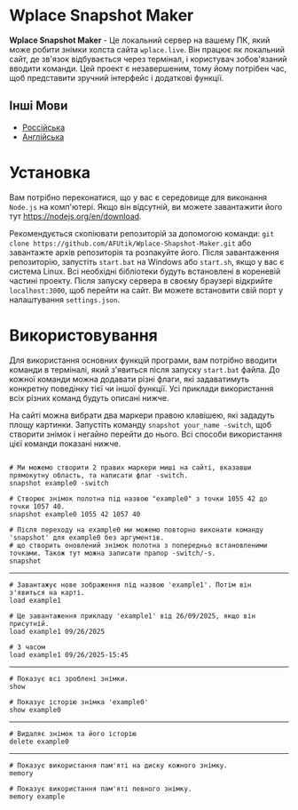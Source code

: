 # Wplace Snapshot Maker

__Wplace Snapshot Maker__ - Це локальний сервер на вашему ПК, який може робити знімки холста сайта `wplace.live`. Він працює як локальний сайт, де зв'язок відбувається через термінал, і користувач зобов'язаний вводити команди. Цей проект є незавершеним, тому йому потрібен час, щоб представити зручний інтерфейс і додаткові функції.


## Інші Мови
- [Россійська](README.ru.md)
- [Англійська](README.md)

# Установка
Вам потрібно переконатися, що у вас є середовище для виконання `Node.js` на комп'ютері. Якщо він відсутній, ви можете завантажити його тут https://nodejs.org/en/download.

Рекомендується скопіювати репозиторій за допомогою команди: `git clone https://github.com/AFUtik/Wplace-Shapshot-Maker.git`
або завантажте архів репозиторія та розпакуйте його. Після завантаження репозиторію, запустіть `start.bat` на Windows або `start.sh`, якщо у вас є система Linux. Всі необхідні бібліотеки будуть встановлені в кореневій частині проекту. Після запуску сервера в своєму браузері відкрийте `localhost:3000`, щоб перейти на сайт. Ви можете встановити свій порт у налаштування `settings.json`.

# Використовування

Для використання основних функцій програми, вам потрібно вводити команди в терміналі, який з'явиться після запуску `start.bat` файла. До кожної команди можна додавати різні флаги, які задаватимуть конкретну поведінку тієї чи іншої функції. Усі приклади використання всіх різних команд будуть описані нижче.

На сайті можна вибрати два маркери правою клавішею, які зададуть площу картинки. Запустіть команду `snapshot your_name -switch`, щоб створити знімок і негайно перейти до нього. Всі способи використання цієї команди показані нижче.

```

# Ми можемо створити 2 правих маркери миші на сайті, вказавши прямокутну область, та написати флаг -switch.
snapshot example0 -switch

# Створює знімок полотна під назвою "example0" з точки 1055 42 до точки 1057 40.
snapshot example0 1055 42 1057 40

# Після переходу на example0 ми можемо повторно виконати команду 'snapshot' для example0 без аргументів.
# що створить оновлений знімок полотна з попередньо встановленими точками. Також тут можна записати прапор -switch/-s.
snapshot

```
___
```
# Завантажує нове зображення під назвою 'example1'. Потім він з'явиться на карті.
load example1

# Це завантаження прикладу 'example1' від 26/09/2025, якщо він присутній.
load example1 09/26/2025

# З часом
load example1 09/26/2025-15:45

```
___
```
# Показує всі зроблені знімки.
show

# Показує історію знімка 'example0'
show example0
```
___
```
# Видаляє знімок та його історію
delete example0
```
___ 
```
# Показує використання пам'яті на диску кожного знімку.
memory

# Показує використання пам'яті певного знімку.
memory example
```
